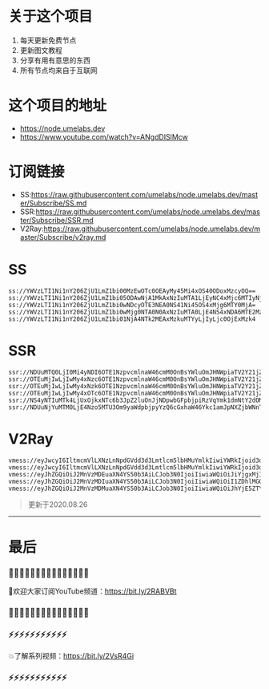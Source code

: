 # 关于这个项目
1. 每天更新免费节点
2. 更新图文教程
3. 分享有用有意思的东西
4. 所有节点均来自于互联网

# 这个项目的地址

* https://node.umelabs.dev
* https://www.youtube.com/watch?v=ANgdDISlMcw

# 订阅链接

* SS:https://raw.githubusercontent.com/umelabs/node.umelabs.dev/master/Subscribe/SS.md
* SSR:https://raw.githubusercontent.com/umelabs/node.umelabs.dev/master/Subscribe/SSR.md
* V2Ray:https://raw.githubusercontent.com/umelabs/node.umelabs.dev/master/Subscribe/v2ray.md

# SS

```http
ss://YWVzLTI1Ni1nY206ZjU1LmZ1bi00MzEwOTc0OEAyMy45Mi4xOS40ODoxMzcyOQ==
ss://YWVzLTI1Ni1nY206ZjU1LmZ1bi05ODAwNjA1MkAxNzIuMTA1LjEyNC4xMjc6MTIyNjQ=
ss://YWVzLTI1Ni1nY206ZjU1LmZ1bi0wNDcyOTE3NEA0NS41Ni45OS4xMjg6MTY0MjA=
ss://YWVzLTI1Ni1nY206ZjU1LmZ1bi0wMjg0NTA0N0AxNzIuMTA0LjE4NS4xNDA6MTE2MzU=
ss://YWVzLTI1Ni1nY206ZjU1LmZ1bi01NjA4NTk2MEAxMzkuMTYyLjIyLjc0OjExMzk4
```

# SSR

```http
ssr://NDUuMTQ0LjI0Mi4yNDI6OTE1NzpvcmlnaW46cmM0OnBsYWluOmJHNWpiaTV2Y21jZ01qSnQvP29iZnNwYXJhbT0mcmVtYXJrcz01clNiNXAySjU1LTJSUSZncm91cD1URzVqYmk1dmNtYw
ssr://OTEuMjIwLjIwMy4xNzc6OTE1NzpvcmlnaW46cmM0OnBsYWluOmJHNWpiaTV2Y21jZ01qSnQvP29iZnNwYXJhbT0mcmVtYXJrcz01clNiNXAySjU1LTJSZyZncm91cD1URzVqYmk1dmNtYw
ssr://OTEuMjIwLjIwMy4xNzk6OTE1NzpvcmlnaW46cmM0OnBsYWluOmJHNWpiaTV2Y21jZ01qSnQvP29iZnNwYXJhbT0mcmVtYXJrcz01clNiNXAySjU1LTJSdyZncm91cD1URzVqYmk1dmNtYw
ssr://OTEuMjIwLjIwMy4xOTc6OTE1NzpvcmlnaW46cmM0OnBsYWluOmJHNWpiaTV2Y21jZ01qSnQvP29iZnNwYXJhbT0mcmVtYXJrcz01clNiNXAySjU1LTJSdyZncm91cD1URzVqYmk1dmNtYw
ssr://NS4yNTIuMTk4LjUxOjkxNTc6b3JpZ2luOnJjNDpwbGFpbjpiRzVqYmk1dmNtY2dOMnA1Lz9vYmZzcGFyYW09JnJlbWFya3M9NUxpYzVMcXNRUSZncm91cD1URzVqYmk1dmNtYw
ssr://NDUuNjYuMTM0LjE4Nzo5MTU3Om9yaWdpbjpyYzQ6cGxhaW46Ykc1amJpNXZjbWNnTjJwNS8_b2Jmc3BhcmFtPSZyZW1hcmtzPTVMaWM1THFzUWcmZ3JvdXA9VEc1amJpNXZjbWM
```

# V2Ray

```http
vmess://eyJwcyI6IltmcmVlLXNzLnNpdGVdd3d3Lmtlcm5lbHMuYmlkIiwiYWRkIjoid3d3Lmtlcm5lbHMuYmlkIiwicG9ydCI6IjQ0MyIsImlkIjoiYjE0N2I2MDktMWQwOC1lMTliLWEwOTYtZmVhMzEyZmY0NDFmIiwiYWlkIjoiMCIsIm5ldCI6IndzIiwidHlwZSI6Im5vbmUiLCJob3N0IjoiL3dzIiwidGxzIjoidGxzIn0=
vmess://eyJwcyI6IltmcmVlLXNzLnNpdGVdd3d3Lmtlcm5lbHMuYmlkIiwiYWRkIjoid3d3Lmtlcm5lbHMuYmlkIiwicG9ydCI6IjgwIiwiaWQiOiIyZTZmMDBlMC1iZTFhLWMyYTAtNzAzNC0wMDljOGY3OTQ0MmUiLCJhaWQiOiIwIiwibmV0Ijoid3MiLCJ0eXBlIjoibm9uZSIsImhvc3QiOiIvd3MiLCJ0bHMiOiJub25lIn0=
vmess://eyJhZGQiOiJ2MnVzMDEuaXN4YS50b3AiLCJob3N0IjoiIiwiaWQiOiJiYjgxMjI3Yi1jODE3LTRiZmItOTI4NC0zOGUzMzkzMzk3NDMiLCJuZXQiOiJ3cyIsInBhdGgiOiJcL3JheSIsInBvcnQiOiI0NDMiLCJwcyI6ImlzeC55dC0wMSIsInRscyI6InRscyIsInYiOjIsImFpZCI6MCwidHlwZSI6Im5vbmUifQo=
vmess://eyJhZGQiOiJ2MnVzMDIuaXN4YS50b3AiLCJob3N0IjoiIiwiaWQiOiI1ZDhlMGQ3Yi0zY2QxLTQxZTItODFkNi04NjA3ZWYyOWE4MDMiLCJuZXQiOiJ3cyIsInBhdGgiOiJcL3JheSIsInBvcnQiOiI0NDMiLCJwcyI6ImlzeC55dC0wMiIsInRscyI6InRscyIsInYiOjIsImFpZCI6MCwidHlwZSI6Im5vbmUifQo=
vmess://eyJhZGQiOiJ2MnVzMDMuaXN4YS50b3AiLCJob3N0IjoiIiwiaWQiOiJhYjE5ZTY4Zi01NWM5LTQ5OGEtYjFkZi1iZGYwNmU1MDg4MDkiLCJuZXQiOiJ3cyIsInBhdGgiOiJcL3JheSIsInBvcnQiOiI0NDMiLCJwcyI6ImlzeC55dC0wMyIsInRscyI6InRscyIsInYiOjIsImFpZCI6MCwidHlwZSI6Im5vbmUifQo=
```



> 更新于2020.08.26

---

# 最后
### 🌸🌸🌸🌸🌸🌸🌸🌸🌸🌸🌸🌸🌸🌸🌸

👏欢迎大家订阅YouTube频道：https://bit.ly/2RABVBt

### 🌸🌸🌸🌸🌸🌸🌸🌸🌸🌸🌸🌸🌸🌸🌸



### ⚡️⚡️⚡️⚡️⚡️⚡️⚡️⚡️⚡️⚡️⚡️

💥了解系列视频：https://bit.ly/2VsR4Gi

### ⚡️⚡️⚡️⚡️⚡️⚡️⚡️⚡️⚡️⚡️⚡️